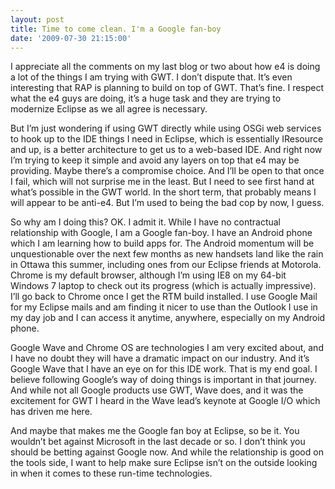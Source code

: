 ```yaml
---
layout: post
title: Time to come clean. I'm a Google fan-boy
date: '2009-07-30 21:15:00'
---
```



I appreciate all the comments on my last blog or two about how e4 is doing a lot of the things I am trying with GWT. I don’t dispute that. It’s even interesting that RAP is planning to build on top of GWT. That’s fine. I respect what the e4 guys are doing, it’s a huge task and they are trying to modernize Eclipse as we all agree is necessary.

But I’m just wondering if using GWT directly while using OSGi web services to hook up to the IDE things I need in Eclipse, which is essentially IResource and up, is a better architecture to get us to a web-based IDE. And right now I’m trying to keep it simple and avoid any layers on top that e4 may be providing. Maybe there’s a compromise choice. And I’ll be open to that once I fail, which will not surprise me in the least. But I need to see first hand at what’s possible in the GWT world. In the short term, that probably means I will appear to be anti-e4. But I’m used to being the bad cop by now, I guess.

So why am I doing this? OK. I admit it. While I have no contractual relationship with Google, I am a Google fan-boy. I have an Android phone which I am learning how to build apps for. The Android momentum will be unquestionable over the next few months as new handsets land like the rain in Ottawa this summer, including ones from our Eclipse friends at Motorola. Chrome is my default browser, although I’m using IE8 on my 64-bit Windows 7 laptop to check out its progress (which is actually impressive). I’ll go back to Chrome once I get the RTM build installed. I use Google Mail for my Eclipse mails and am finding it nicer to use than the Outlook I use in my day job and I can access it anytime, anywhere, especially on my Android phone.

Google Wave and Chrome OS are technologies I am very excited about, and I have no doubt they will have a dramatic impact on our industry. And it’s Google Wave that I have an eye on for this IDE work. That is my end goal. I believe following Google’s way of doing things is important in that journey. And while not all Google products use GWT, Wave does, and it was the excitement for GWT I heard in the Wave lead’s keynote at Google I/O which has driven me here.

And maybe that makes me the Google fan boy at Eclipse, so be it. You wouldn’t bet against Microsoft in the last decade or so. I don’t think you should be betting against Google now. And while the relationship is good on the tools side, I want to help make sure Eclipse isn’t on the outside looking in when it comes to these run-time technologies.


